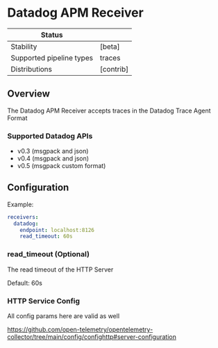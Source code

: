 # Datadog APM Receiver

| Status                   |           |
| ------------------------ | --------- |
| Stability                | [beta]   |
| Supported pipeline types | traces      |
| Distributions            | [contrib] |

## Overview
The Datadog APM Receiver accepts traces in the Datadog Trace Agent Format

### Supported Datadog APIs

- v0.3 (msgpack and json)
- v0.4 (msgpack and json)
- v0.5 (msgpack custom format)
## Configuration

Example:

```yaml
receivers:
  datadog:
    endpoint: localhost:8126
    read_timeout: 60s
```



### read_timeout (Optional)
The read timeout of the HTTP Server

Default: 60s

### HTTP Service Config

All config params here are valid as well

https://github.com/open-telemetry/opentelemetry-collector/tree/main/config/confighttp#server-configuration
